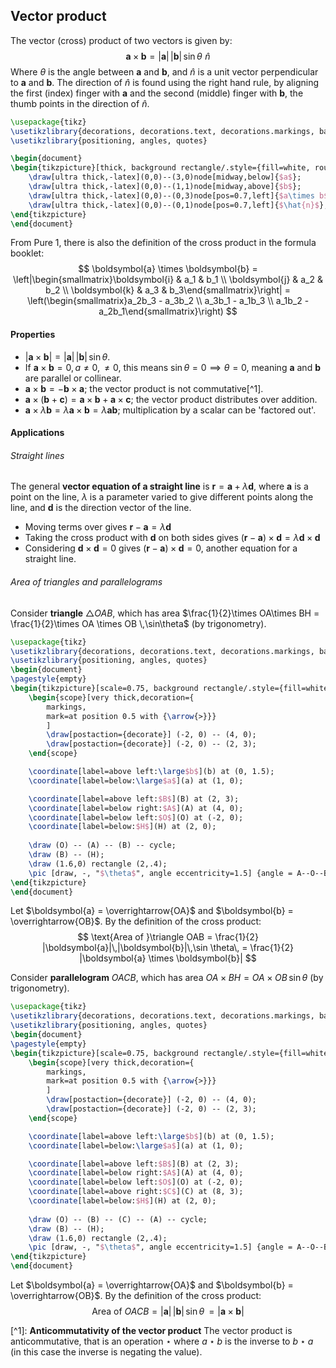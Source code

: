 ## Vector product
The vector (cross) product of two vectors is given by:
$$
\boldsymbol{a} \times \boldsymbol{b} = |\boldsymbol{a}|\,|\boldsymbol{b}|\,\sin \theta\,\,\hat{n}
$$
Where $\theta$ is the angle between $\boldsymbol{a}$ and $\boldsymbol{b}$, and $\hat{n}$ is a unit vector perpendicular to $\boldsymbol{a}$ and $\boldsymbol{b}$. The direction of $\hat{n}$ is found using the right hand rule, by aligning the first (index) finger with $\boldsymbol{a}$ and the second (middle) finger with $\boldsymbol{b}$, the thumb points in the direction of $\hat{n}$.
```tikz
\usepackage{tikz}
\usetikzlibrary{decorations, decorations.text, decorations.markings, backgrounds}
\usetikzlibrary{positioning, angles, quotes}

\begin{document}
\begin{tikzpicture}[thick, background rectangle/.style={fill=white, rounded corners=.55cm}, show background rectangle]
	\draw[ultra thick,-latex](0,0)--(3,0)node[midway,below]{$a$};
	\draw[ultra thick,-latex](0,0)--(1,1)node[midway,above]{$b$};
	\draw[ultra thick,-latex](0,0)--(0,3)node[pos=0.7,left]{$a\times b$};
	\draw[ultra thick,-latex](0,0)--(0,1)node[pos=0.7,left]{$\hat{n}$};
\end{tikzpicture}
\end{document}
```
From Pure 1, there is also the definition of the cross product in the formula booklet:
$$
\boldsymbol{a} \times \boldsymbol{b} = \left|\begin{smallmatrix}\boldsymbol{i} & a_1 & b_1 \\ \boldsymbol{j} & a_2 & b_2 \\ \boldsymbol{k} & a_3 & b_3\end{smallmatrix}\right| = \left(\begin{smallmatrix}a_2b_3 - a_3b_2 \\ a_3b_1 - a_1b_3 \\ a_1b_2 - a_2b_1\end{smallmatrix}\right)
$$
#### Properties
- $|\boldsymbol{a} \times \boldsymbol{b}| = |\boldsymbol{a}|\,|\boldsymbol{b}|\,\sin\theta$.
- If $\boldsymbol{a} \times \boldsymbol{b} = 0,\,a \not= 0,\,\not=0$, this means $\sin\theta = 0 \implies \theta=0$, meaning $\boldsymbol{a}$ and $\boldsymbol{b}$ are parallel or collinear.
- $\boldsymbol{a} \times \boldsymbol{b} = -\boldsymbol{b} \times \boldsymbol{a}$; the vector product is not commutative[^1].
- $\boldsymbol{a} \times (\boldsymbol{b} + \boldsymbol{c}) = \boldsymbol{a} \times \boldsymbol{b} + \boldsymbol{a} \times \boldsymbol{c}$; the vector product distributes over addition.
- $\boldsymbol{a} \times \lambda\boldsymbol{b} = \lambda\boldsymbol{a} \times \boldsymbol{b} = \lambda\boldsymbol{a}\boldsymbol{b}$; multiplication by a scalar can be 'factored out'.

#### Applications
###### Straight lines
The general **vector equation of a straight line** is $\boldsymbol{r} = \boldsymbol{a} + \lambda\boldsymbol{d}$, where $\boldsymbol{a}$ is a point on the line, $\lambda$ is a parameter varied to give different points along the line, and $\boldsymbol{d}$ is the direction vector of the line.
- Moving terms over gives $\boldsymbol{r} - \boldsymbol{a} = \lambda\boldsymbol{d}$
- Taking the cross product with $\boldsymbol{d}$ on both sides gives $(\boldsymbol{r} - \boldsymbol{a}) \times \boldsymbol{d} = \lambda\boldsymbol{d} \times \boldsymbol{d}$
- Considering $\boldsymbol{d} \times \boldsymbol{d} = 0$ gives $(\boldsymbol{r} - \boldsymbol{a}) \times \boldsymbol{d} = 0$, another equation for a straight line.

###### Area of triangles and parallelograms
Consider **triangle** $\triangle OAB$, which has area $\frac{1}{2}\times OA\times BH = \frac{1}{2}\times OA \times OB \,\sin\theta$ (by trigonometry).
```tikz
\usepackage{tikz}
\usetikzlibrary{decorations, decorations.text, decorations.markings, backgrounds}
\usetikzlibrary{positioning, angles, quotes}
\begin{document}
\pagestyle{empty}
\begin{tikzpicture}[scale=0.75, background rectangle/.style={fill=white, rounded corners=.55cm}, show background rectangle]
	\begin{scope}[very thick,decoration={
		markings,
		mark=at position 0.5 with {\arrow{>}}}
		] 
		\draw[postaction={decorate}] (-2, 0) -- (4, 0);
		\draw[postaction={decorate}] (-2, 0) -- (2, 3);
	\end{scope}

	\coordinate[label=above left:\large$b$](b) at (0, 1.5);
	\coordinate[label=below:\large$a$](a) at (1, 0);

	\coordinate[label=above left:$B$](B) at (2, 3);
	\coordinate[label=below right:$A$](A) at (4, 0);
	\coordinate[label=below left:$O$](O) at (-2, 0);
	\coordinate[label=below:$H$](H) at (2, 0);
	
	\draw (O) -- (A) -- (B) -- cycle;
	\draw (B) -- (H);
	\draw (1.6,0) rectangle (2,.4);
	\pic [draw, -, "$\theta$", angle eccentricity=1.5] {angle = A--O--B};
\end{tikzpicture}
\end{document}
```
Let $\boldsymbol{a} = \overrightarrow{OA}$ and $\boldsymbol{b} = \overrightarrow{OB}$. By the definition of the cross product:
$$
\text{Area of }\triangle OAB = \frac{1}{2} |\boldsymbol{a}|\,|\boldsymbol{b}|\,\sin \theta\, = \frac{1}{2} |\boldsymbol{a} \times \boldsymbol{b}|
$$

Consider **parallelogram** $OACB$, which has area $OA \times BH = OA \times OB \,\sin\theta$ (by trigonometry).
```tikz
\usepackage{tikz}
\usetikzlibrary{decorations, decorations.text, decorations.markings, backgrounds}
\usetikzlibrary{positioning, angles, quotes}
\begin{document}
\pagestyle{empty}
\begin{tikzpicture}[scale=0.75, background rectangle/.style={fill=white, rounded corners=.55cm}, show background rectangle]
	\begin{scope}[very thick,decoration={
		markings,
		mark=at position 0.5 with {\arrow{>}}}
		] 
		\draw[postaction={decorate}] (-2, 0) -- (4, 0);
		\draw[postaction={decorate}] (-2, 0) -- (2, 3);
	\end{scope}

	\coordinate[label=above left:\large$b$](b) at (0, 1.5);
	\coordinate[label=below:\large$a$](a) at (1, 0);

	\coordinate[label=above left:$B$](B) at (2, 3);
	\coordinate[label=below right:$A$](A) at (4, 0);
	\coordinate[label=below left:$O$](O) at (-2, 0);
	\coordinate[label=above right:$C$](C) at (8, 3);
	\coordinate[label=below:$H$](H) at (2, 0);
	
	\draw (O) -- (B) -- (C) -- (A) -- cycle;
	\draw (B) -- (H);
	\draw (1.6,0) rectangle (2,.4);
	\pic [draw, -, "$\theta$", angle eccentricity=1.5] {angle = A--O--B};
\end{tikzpicture}
\end{document}
```
Let $\boldsymbol{a} = \overrightarrow{OA}$ and $\boldsymbol{b} = \overrightarrow{OB}$. By the definition of the cross product:
$$
\text{Area of } OACB = |\boldsymbol{a}|\,|\boldsymbol{b}|\,\sin \theta\, = |\boldsymbol{a} \times \boldsymbol{b}|
$$


​[^1]: **Anticommutativity of the vector product**
	The vector product is anticommutative, that is an operation $\star$ where $a \star b$ is the inverse to $b \star a$ (in this case the inverse is negating the value).
